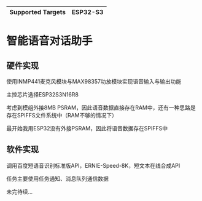 | Supported Targets | ESP32-S3 |
| ----------------- | -------- |

# 智能语音对话助手

## 硬件实现
使用INMP441麦克风模块与MAX98357功放模块实现语音输入与输出功能

主控芯片选择ESP32S3N16R8

考虑到模组外接8MB PSRAM，因此语音数据直接存在RAM中，还有一种思路是存在SPIFFS文件系统中（RAM不够的情况下）

最开始我用ESP32没有外接PSRAM，因此将语音数据存在SPIFFS中

## 软件实现
调用百度短语音识别标准版API，ERNIE-Speed-8K，短文本在线合成API

任务主要使用任务通知、消息队列通信数据

未完待续...
